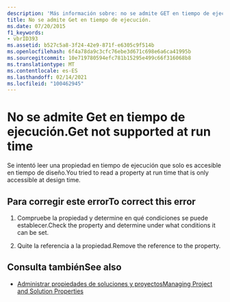 ```yaml
---
description: 'Más información sobre: no se admite GET en tiempo de ejecución'
title: No se admite Get en tiempo de ejecución.
ms.date: 07/20/2015
f1_keywords:
- vbrID393
ms.assetid: b527c5a8-3f24-42e9-871f-e6305c9f514b
ms.openlocfilehash: 6f4a78da9c3cfc76ebe3d671c698e6a6ca41995b
ms.sourcegitcommit: 10e719780594efc781b15295e499c66f316068b8
ms.translationtype: MT
ms.contentlocale: es-ES
ms.lasthandoff: 02/14/2021
ms.locfileid: "100462945"
---
```

# <a name="get-not-supported-at-run-time"></a><span data-ttu-id="11acc-103">No se admite Get en tiempo de ejecución.</span><span class="sxs-lookup"><span data-stu-id="11acc-103">Get not supported at run time</span></span>

<span data-ttu-id="11acc-104">Se intentó leer una propiedad en tiempo de ejecución que solo es accesible en tiempo de diseño.</span><span class="sxs-lookup"><span data-stu-id="11acc-104">You tried to read a property at run time that is only accessible at design time.</span></span>  
  
## <a name="to-correct-this-error"></a><span data-ttu-id="11acc-105">Para corregir este error</span><span class="sxs-lookup"><span data-stu-id="11acc-105">To correct this error</span></span>  
  
1. <span data-ttu-id="11acc-106">Compruebe la propiedad y determine en qué condiciones se puede establecer.</span><span class="sxs-lookup"><span data-stu-id="11acc-106">Check the property and determine under what conditions it can be set.</span></span>  
  
2. <span data-ttu-id="11acc-107">Quite la referencia a la propiedad.</span><span class="sxs-lookup"><span data-stu-id="11acc-107">Remove the reference to the property.</span></span>  
  
## <a name="see-also"></a><span data-ttu-id="11acc-108">Consulta también</span><span class="sxs-lookup"><span data-stu-id="11acc-108">See also</span></span>

- [<span data-ttu-id="11acc-109">Administrar propiedades de soluciones y proyectos</span><span class="sxs-lookup"><span data-stu-id="11acc-109">Managing Project and Solution Properties</span></span>](/visualstudio/ide/managing-project-and-solution-properties)
